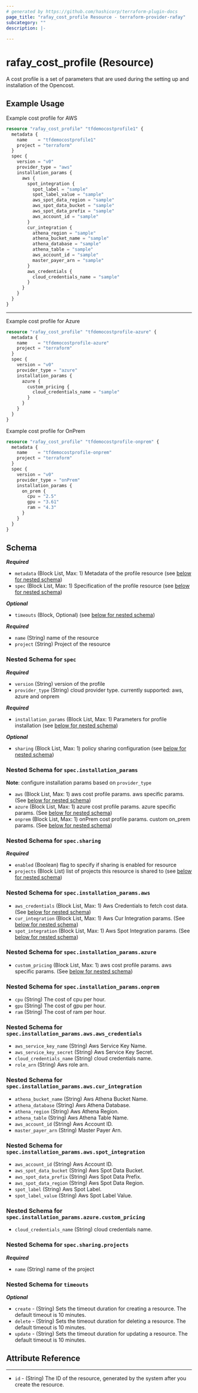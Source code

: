 ```yaml
---
# generated by https://github.com/hashicorp/terraform-plugin-docs
page_title: "rafay_cost_profile Resource - terraform-provider-rafay"
subcategory: ""
description: |-
  
---
```


# rafay_cost_profile (Resource)
A cost profile is a set of parameters that are used during the setting up and installation of the Opencost.



## Example Usage

Example cost profile for AWS

```terraform
resource "rafay_cost_profile" "tfdemocostprofile1" {
  metadata {
    name    = "tfdemocostprofile1"
    project = "terraform"
  }
  spec {
    version = "v0"
    provider_type = "aws"
    installation_params {
      aws {
        spot_integration {
          spot_label = "sample"
          spot_label_value = "sample"
          aws_spot_data_region = "sample"
          aws_spot_data_bucket = "sample"
          aws_spot_data_prefix = "sample"
          aws_account_id = "sample"
        }
        cur_integration {
          athena_region = "sample"
          athena_bucket_name = "sample"
          athena_database = "sample"
          athena_table = "sample"
          aws_account_id = "sample"
          master_payer_arn = "sample"
        }
        aws_credentials {
          cloud_credentials_name = "sample"
        }
      }
    }
  }
}
```

---

Example cost profile for Azure

```terraform
resource "rafay_cost_profile" "tfdemocostprofile-azure" {
  metadata {
    name    = "tfdemocostprofile-azure"
    project = "terraform"
  }
  spec {
    version = "v0"
    provider_type = "azure"
    installation_params {
      azure {
        custom_pricing {
          cloud_credentials_name = "sample"
        }
      }
    }
  }
}
```

Example cost profile for OnPrem

```terraform
resource "rafay_cost_profile" "tfdemocostprofile-onprem" {
  metadata {
    name    = "tfdemocostprofile-onprem"
    project = "terraform"
  }
  spec {
    version = "v0"
    provider_type = "onPrem"
    installation_params {
      on_prem {
        cpu = "2.5"
        gpu = "3.61"
        ram = "4.3"
      }
    }
  }
}
```

<!-- schema generated by tfplugindocs -->
## Schema

***Required***

- `metadata` (Block List, Max: 1) Metadata of the profile resource (see [below for nested schema](#nestedblock--metadata))
- `spec` (Block List, Max: 1) Specification of the profile resource (see [below for nested schema](#nestedblock--spec))

***Optional***

- `timeouts` (Block, Optional) (see [below for nested schema](#nestedblock--timeouts))


***Required***

- `name` (String) name of the resource
- `project` (String) Project of the resource


<a id="nestedblock--spec"></a>
### Nested Schema for `spec`

***Required***
- `version` (String) version of the profile
- `provider_type` (String) cloud provider type. currently supported: aws, azure and onprem

***Required***
- `installation_params` (Block List, Max: 1) Parameters for profile installation (see [below for nested schema](#nestedblock--spec--installation_params))

***Optional***
- `sharing` (Block List, Max: 1) policy sharing configuration (see [below for nested schema](#nestedblock--spec--sharing))

<a id="nestedblock--spec--installation_params"></a>
### Nested Schema for `spec.installation_params`

**Note**: configure installation params based on `provider_type`

- `aws` (Block List, Max: 1) aws cost profile params. aws specific params. (See [below for nested schema](#nestedblock--spec--installation_params--aws))
- `azure` (Block List, Max: 1) azure cost profile params. azure specific params. (See [below for nested schema](#nestedblock--spec--installation_params--azure))
- `onprem` (Block List, Max: 1) onPrem cost profile params. custom on_prem params. (See [below for nested schema](#nestedblock--spec--installation_params--onprem))


<a id="nestedblock--spec--sharing"></a>
### Nested Schema for `spec.sharing`

***Required***

- `enabled` (Boolean) flag to specify if sharing is enabled for resource
- `projects` (Block List) list of projects this resource is shared to (see [below for nested schema](#nestedblock--spec--sharing--projects))

<a id="nestedblock--spec--installation_params--aws"></a>
### Nested Schema for `spec.installation_params.aws`

- `aws_credentials` (Block List, Max: 1) Aws Credentials to fetch cost data. (See [below for nested schema](#nestedblock--spec--installation_params--aws--aws_credentials))
- `cur_integration` (Block List, Max: 1) Aws Cur Integration params. (See [below for nested schema](#nestedblock--spec--installation_params--aws--cur_integration))
- `spot_integration` (Block List, Max: 1) Aws Spot Integration params. (See [below for nested schema](#nestedblock--spec--installation_params--aws--spot_integration))

<a id="nestedblock--spec--installation_params--azure"></a>
### Nested Schema for `spec.installation_params.azure`

- `custom_pricing` (Block List, Max: 1) aws cost profile params. aws specific params. (See [below for nested schema](#nestedblock--spec--installation_params--azure--custom_pricing))

<a id="nestedblock--spec--installation_params--onprem"></a>
### Nested Schema for `spec.installation_params.onprem`

- `cpu` (String) The cost of cpu per hour.
- `gpu` (String) The cost of gpu per hour.
- `ram` (String) The cost of ram per hour.

<a id="nestedblock--spec--installation_params--aws--aws_credentials"></a>
### Nested Schema for `spec.installation_params.aws.aws_credentials`

- `aws_service_key_name` (String) Aws Service Key Name.
- `aws_service_key_secret` (String) Aws Service Key Secret.
- `cloud_credentials_name` (String) cloud credentials name.
- `role_arn` (String) Aws role arn.

<a id="nestedblock--spec--installation_params--aws--cur_integration"></a>
### Nested Schema for `spec.installation_params.aws.cur_integration`

- `athena_bucket_name` (String) Aws Athena Bucket Name.
- `athena_database` (String) Aws Athena Database.
- `athena_region` (String) Aws Athena Region.
- `athena_table` (String) Aws Athena Table Name.
- `aws_account_id` (String) Aws Account ID.
- `master_payer_arn` (String) Master Payer Arn.

<a id="nestedblock--spec--installation_params--aws--spot_integration"></a>
### Nested Schema for `spec.installation_params.aws.spot_integration`

- `aws_account_id` (String) Aws Account ID.
- `aws_spot_data_bucket` (String) Aws Spot Data Bucket.
- `aws_spot_data_prefix` (String) Aws Spot Data Prefix.
- `aws_spot_data_region` (String) Aws Spot Data Region.
- `spot_label` (String) Aws Spot Label.
- `spot_label_value` (String) Aws Spot Label Value.

<a id="nestedblock--spec--installation_params--azure--custom_pricing"></a>
### Nested Schema for `spec.installation_params.azure.custom_pricing`

- `cloud_credentials_name` (String) cloud credentials name.

<a id="nestedblock--spec--sharing--projects"></a>
### Nested Schema for `spec.sharing.projects`

***Required***

- `name` (String) name of the project


<a id="nestedblock--timeouts"></a>
### Nested Schema for `timeouts`

***Optional***
- `create` - (String) Sets the timeout duration for creating a resource. The default timeout is 10 minutes. 
- `delete` - (String) Sets the timeout duration for deleting a resource. The default timeout is 10 minutes. 
- `update` - (String) Sets the timeout duration for updating a resource. The default timeout is 10 minutes. 


## Attribute Reference

---

- `id` - (String) The ID of the resource, generated by the system after you create the resource.
